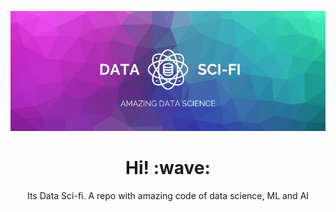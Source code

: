 ![Social banner for DataSciFi](https://github.com/datasci-fi/datasci-fi/blob/master/assets/header-banner.png)
<h1 align='center'> Hi! :wave:</h1>
<p align='center'>
Its Data Sci-fi. A repo with amazing code of data science, ML and AI
</p>
